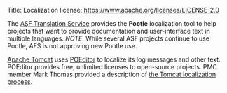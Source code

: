 Title: Localization
license: https://www.apache.org/licenses/LICENSE-2.0

The <a href="https://translate.apache.org/" target="_blank">ASF Translation Service</a> provides the **Pootle** localization tool to help projects that want to provide documentation and user-interface text in multiple languages. *NOTE*: While several ASF projects continue to use Pootle, AFS is not approving new Pootle use. 

<a href="https:tomcat.apache.org" target="_blank">Apache Tomcat</a> uses <a href="https://poeditor.com/" target="_blank">POEditor</a> to localize its log messages and other text. POEditor provides free, unlimited licenses to open-source projects. PMC member Mark Thomas provided a description of <a href="https://cwiki.apache.org/confluence/display/INFRA/Localization+-+Apache+Tomcat%27s+process+using+POEditor" target="_blank">the Tomcat localization process</a>.


